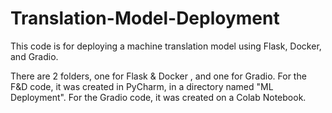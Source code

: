 # Translation-Model-Deployment
This code is for deploying a machine translation model using Flask, Docker, and Gradio. 

There are 2 folders, one for Flask & Docker , and one for Gradio. 
For the F&D code, it was created in PyCharm, in a directory named "ML Deployment". 
For the Gradio code, it was created on a Colab Notebook.
